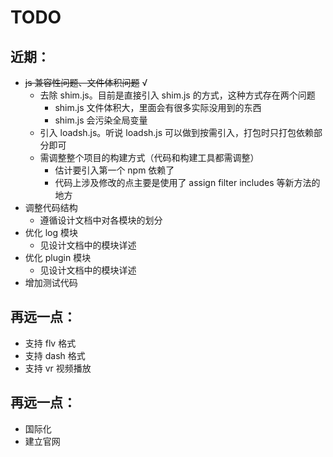 <h1>TODO</h1>

<h2>近期：</h2>

* ~~js 兼容性问题、文件体积问题~~ √
	* 去除 shim.js。目前是直接引入 shim.js 的方式，这种方式存在两个问题
	    * shim.js 文件体积大，里面会有很多实际没用到的东西
	    * shim.js 会污染全局变量
	* 引入 loadsh.js。听说 loadsh.js 可以做到按需引入，打包时只打包依赖部分即可
	* 需调整整个项目的构建方式（代码和构建工具都需调整）
		* 估计要引入第一个 npm 依赖了
		* 代码上涉及修改的点主要是使用了 assign filter includes 等新方法的地方
* 调整代码结构
    * 遵循设计文档中对各模块的划分
* 优化 log 模块
    * 见设计文档中的模块详述
* 优化 plugin 模块
    * 见设计文档中的模块详述
* 增加测试代码

<h2>再远一点：</h2>

* 支持 flv 格式
* 支持 dash 格式
* 支持 vr 视频播放

<h2>再远一点：</h2>

* 国际化
* 建立官网
